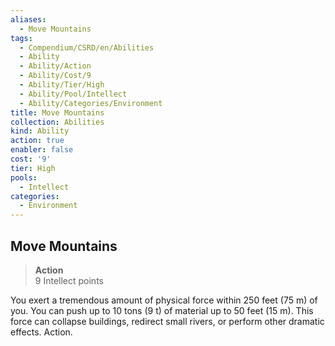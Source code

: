 ```yaml
---
aliases:
  - Move Mountains
tags:
  - Compendium/CSRD/en/Abilities
  - Ability
  - Ability/Action
  - Ability/Cost/9
  - Ability/Tier/High
  - Ability/Pool/Intellect
  - Ability/Categories/Environment
title: Move Mountains
collection: Abilities
kind: Ability
action: true
enabler: false
cost: '9'
tier: High
pools:
  - Intellect
categories:
  - Environment
---
```

## Move Mountains  
>**Action**  
>9 Intellect points
  
You exert a tremendous amount of physical force within 250 feet (75 m) of you. You can push up to 10 tons (9 t) of material up to 50 feet (15 m). This force can collapse buildings, redirect small rivers, or perform other dramatic effects. Action.